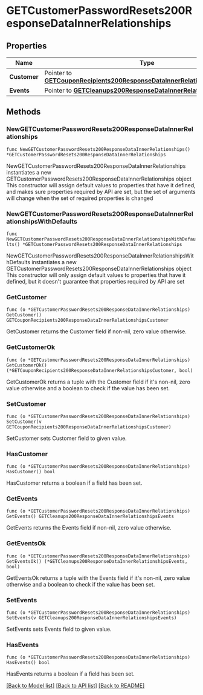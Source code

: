 # GETCustomerPasswordResets200ResponseDataInnerRelationships

## Properties

Name | Type | Description | Notes
------------ | ------------- | ------------- | -------------
**Customer** | Pointer to [**GETCouponRecipients200ResponseDataInnerRelationshipsCustomer**](GETCouponRecipients200ResponseDataInnerRelationshipsCustomer.md) |  | [optional] 
**Events** | Pointer to [**GETCleanups200ResponseDataInnerRelationshipsEvents**](GETCleanups200ResponseDataInnerRelationshipsEvents.md) |  | [optional] 

## Methods

### NewGETCustomerPasswordResets200ResponseDataInnerRelationships

`func NewGETCustomerPasswordResets200ResponseDataInnerRelationships() *GETCustomerPasswordResets200ResponseDataInnerRelationships`

NewGETCustomerPasswordResets200ResponseDataInnerRelationships instantiates a new GETCustomerPasswordResets200ResponseDataInnerRelationships object
This constructor will assign default values to properties that have it defined,
and makes sure properties required by API are set, but the set of arguments
will change when the set of required properties is changed

### NewGETCustomerPasswordResets200ResponseDataInnerRelationshipsWithDefaults

`func NewGETCustomerPasswordResets200ResponseDataInnerRelationshipsWithDefaults() *GETCustomerPasswordResets200ResponseDataInnerRelationships`

NewGETCustomerPasswordResets200ResponseDataInnerRelationshipsWithDefaults instantiates a new GETCustomerPasswordResets200ResponseDataInnerRelationships object
This constructor will only assign default values to properties that have it defined,
but it doesn't guarantee that properties required by API are set

### GetCustomer

`func (o *GETCustomerPasswordResets200ResponseDataInnerRelationships) GetCustomer() GETCouponRecipients200ResponseDataInnerRelationshipsCustomer`

GetCustomer returns the Customer field if non-nil, zero value otherwise.

### GetCustomerOk

`func (o *GETCustomerPasswordResets200ResponseDataInnerRelationships) GetCustomerOk() (*GETCouponRecipients200ResponseDataInnerRelationshipsCustomer, bool)`

GetCustomerOk returns a tuple with the Customer field if it's non-nil, zero value otherwise
and a boolean to check if the value has been set.

### SetCustomer

`func (o *GETCustomerPasswordResets200ResponseDataInnerRelationships) SetCustomer(v GETCouponRecipients200ResponseDataInnerRelationshipsCustomer)`

SetCustomer sets Customer field to given value.

### HasCustomer

`func (o *GETCustomerPasswordResets200ResponseDataInnerRelationships) HasCustomer() bool`

HasCustomer returns a boolean if a field has been set.

### GetEvents

`func (o *GETCustomerPasswordResets200ResponseDataInnerRelationships) GetEvents() GETCleanups200ResponseDataInnerRelationshipsEvents`

GetEvents returns the Events field if non-nil, zero value otherwise.

### GetEventsOk

`func (o *GETCustomerPasswordResets200ResponseDataInnerRelationships) GetEventsOk() (*GETCleanups200ResponseDataInnerRelationshipsEvents, bool)`

GetEventsOk returns a tuple with the Events field if it's non-nil, zero value otherwise
and a boolean to check if the value has been set.

### SetEvents

`func (o *GETCustomerPasswordResets200ResponseDataInnerRelationships) SetEvents(v GETCleanups200ResponseDataInnerRelationshipsEvents)`

SetEvents sets Events field to given value.

### HasEvents

`func (o *GETCustomerPasswordResets200ResponseDataInnerRelationships) HasEvents() bool`

HasEvents returns a boolean if a field has been set.


[[Back to Model list]](../README.md#documentation-for-models) [[Back to API list]](../README.md#documentation-for-api-endpoints) [[Back to README]](../README.md)


